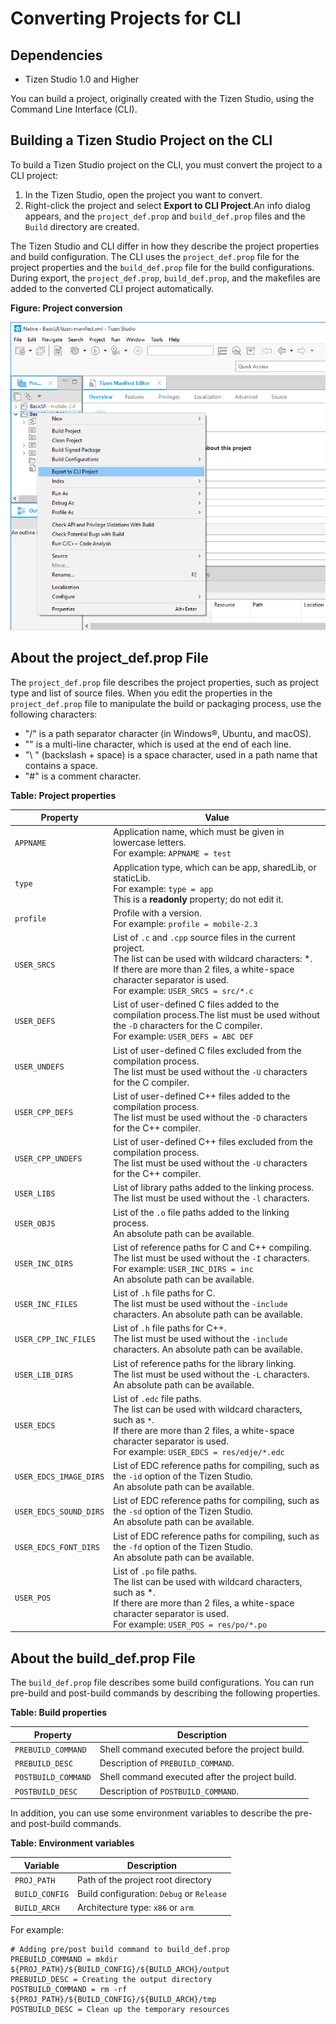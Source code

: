# Converting Projects for CLI
## Dependencies

- Tizen Studio 1.0 and Higher


You can build a project, originally created with the Tizen Studio, using the Command Line Interface (CLI).

## Building a Tizen Studio Project on the CLI

To build a Tizen Studio project on the CLI, you must convert the project to a CLI project:

1. In the Tizen Studio, open the project you want to convert.
2. Right-click the project and select **Export to CLI Project**.An info dialog appears, and the `project_def.prop` and `build_def.prop` files and the `Build` directory are created.

The Tizen Studio and CLI differ in how they describe the project properties and build configuration. The CLI uses the `project_def.prop` file for the project properties and the `build_def.prop` file for the build configurations. During export, the `project_def.prop`, `build_def.prop`, and the makefiles are added to the converted CLI project automatically.

**Figure: Project conversion**

![Project conversion](./media/project_conversion_export_to_CLI.png)

## About the project_def.prop File

The `project_def.prop` file describes the project properties, such as project type and list of source files. When you edit the properties in the `project_def.prop` file to manipulate the build or packaging process, use the following characters:

- "/" is a path separator character (in Windows®, Ubuntu, and macOS).
- "\" is a multi-line character, which is used at the end of each line.
- "\ " (backslash + space) is a space character, used in a path name that contains a space.
- "#" is a comment character.

**Table: Project properties**

| Property               | Value                                    |
| ---------------------- | ---------------------------------------- |
| `APPNAME`              | Application name, which must be given in lowercase letters. </br>For example: `APPNAME = test` |
| `type`                 | Application type, which can be app, sharedLib, or staticLib.</br>For example: `type = app`</br>This is a **readonly** property; do not edit it. |
| `profile`              | Profile with a version. </br>For example: `profile = mobile-2.3` |
| `USER_SRCS`            | List of `.c` and `.cpp` source files in the current project.</br>The list can be used with wildcard characters: *.</br>If there are more than 2 files, a white-space character separator is used.</br>For example: `USER_SRCS = src/*.c` |
| `USER_DEFS`            | List of user-defined C files added to the compilation process.The list must be used without the `-D` characters for the C compiler.</br>For example: `USER_DEFS = ABC DEF` |
| `USER_UNDEFS`          | List of user-defined C files excluded from the compilation process.</br>The list must be used without the `-U` characters for the C compiler. |
| `USER_CPP_DEFS`        | List of user-defined C++ files added to the compilation process.</br>The list must be used without the `-D` characters for the C++ compiler. |
| `USER_CPP_UNDEFS`      | List of user-defined C++ files excluded from the compilation process.</br>The list must be used without the `-U` characters for the C++ compiler. |
| `USER_LIBS`            | List of library paths added to the linking process.</br>The list must be used without the `-l` characters. |
| `USER_OBJS`            | List of the `.o` file paths added to the linking process.</br>An absolute path can be available. |
| `USER_INC_DIRS`        | List of reference paths for C and C++ compiling.</br>The list must be used without the `-I` characters.</br>For example: `USER_INC_DIRS = inc`</br>An absolute path can be available. |
| `USER_INC_FILES`       | List of `.h` file paths for C.</br>The list must be used without the `-include` characters. An absolute path can be available. |
| `USER_CPP_INC_FILES`   | List of `.h` file paths for C++.</br>The list must be used without the `-include` characters. An absolute path can be available. |
| `USER_LIB_DIRS`        | List of reference paths for the library linking.</br>The list must be used without the `-L` characters. An absolute path can be available. |
| `USER_EDCS`            | List of `.edc` file paths.</br>The list can be used with wildcard characters, such as `*`.</br>If there are more than 2 files, a white-space character separator is used.</br>For example: `USER_EDCS = res/edje/*.edc` |
| `USER_EDCS_IMAGE_DIRS` | List of EDC reference paths for compiling, such as the `-id` option of the Tizen Studio. </br>An absolute path can be available. |
| `USER_EDCS_SOUND_DIRS` | List of EDC reference paths for compiling, such as the `-sd` option of the Tizen Studio. </br>An absolute path can be available. |
| `USER_EDCS_FONT_DIRS`  | List of EDC reference paths for compiling, such as the `-fd` option of the Tizen Studio. </br>An absolute path can be available. |
| `USER_POS`             | List of `.po` file paths.</br>The list can be used with wildcard characters, such as *.</br>If there are more than 2 files, a white-space character separator is used.</br>For example: `USER_POS = res/po/*.po` |

## About the build_def.prop File

The `build_def.prop` file describes some build configurations. You can run pre-build and post-build commands by describing the following properties.

**Table: Build properties**

| Property            | Description                              |
| ------------------- | ---------------------------------------- |
| `PREBUILD_COMMAND`  | Shell command executed before the project build. |
| `PREBUILD_DESC`     | Description of `PREBUILD_COMMAND`.       |
| `POSTBUILD_COMMAND` | Shell command executed after the project build. |
| `POSTBUILD_DESC`    | Description of `POSTBUILD_COMMAND`.      |

In addition, you can use some environment variables to describe the pre- and post-build commands.

**Table: Environment variables**

| Variable       | Description                              |
| -------------- | ---------------------------------------- |
| `PROJ_PATH`    | Path of the project root directory       |
| `BUILD_CONFIG` | Build configuration: `Debug` or `Release` |
| `BUILD_ARCH`   | Architecture type: `x86` or `arm`        |

For example:

```
# Adding pre/post build command to build_def.prop
PREBUILD_COMMAND = mkdir ${PROJ_PATH}/${BUILD_CONFIG}/${BUILD_ARCH}/output
PREBUILD_DESC = Creating the output directory
POSTBUILD_COMMAND = rm -rf ${PROJ_PATH}/${BUILD_CONFIG}/${BUILD_ARCH}/tmp
POSTBUILD_DESC = Clean up the temporary resources
```